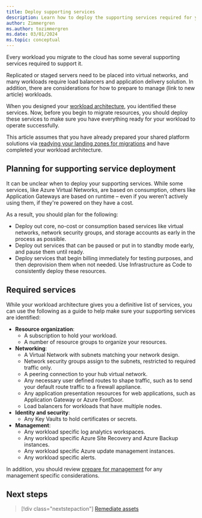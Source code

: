 ```yaml
---
title: Deploy supporting services
description: Learn how to deploy the supporting services required for your workloads when migrating to Azure with the Cloud Adoption Framework.
author: Zimmergren
ms.author: tozimmergren
ms.date: 03/01/2024
ms.topic: conceptual
---
```


Every workload you migrate to the cloud has some several supporting services required to support it.

Replicated or staged servers need to be placed into virtual networks, and many workloads require load balancers and application delivery solution. In addition, there are considerations for how to prepare to manage (link to new article) workloads.

When you designed your [workload architecture](/azure/cloud-adoption-framework/migrate/assess/architect), you identified these services. Now, before you begin to migrate resources, you should deploy these services to make sure you have everything ready for your workload to operate successfully.

This article assumes that you have already prepared your shared platform solutions via [readying your landing zones for migrations](/azure/cloud-adoption-framework/migrate/prerequisites/ready-alz) and have completed your workload architecture.

## Planning for supporting service deployment

It can be unclear when to deploy your supporting services. While some services, like Azure Virtual Networks, are based on consumption, others like Application Gateways are based on runtime – even if you weren’t actively using them, if they're powered on they have a cost.

As a result, you should plan for the following:

- Deploy out core, no-cost or consumption based services like virtual networks, network security groups, and storage accounts as early in the process as possible.
- Deploy out services that can be paused or put in to standby mode early, and pause them until ready.
- Deploy services that begin billing immediately for testing purposes, and then deprovision them when not needed. Use Infrastructure as Code to consistently deploy these resources.

## Required services

While your workload architecture gives you a definitive list of services, you can use the following as a guide to help make sure your supporting services are identified:

- **Resource organization**:
  - A subscription to hold your workload.
  - A number of resource groups to organize your resources.
- **Networking**:
  - A Virtual Network with subnets matching your network design.
  - Network security groups assign to the subnets, restricted to required traffic only.
  - A peering connection to your hub virtual network.
  - Any necessary user defined routes to shape traffic, such as to send your default route traffic to a firewall appliance.
  - Any application presentation resources for web applications, such as Application Gateway or Azure FontDoor.
  - Load balancers for workloads that have multiple nodes.
- **Identity and security**:
  - Any Key Vaults to hold certificates or secrets.
- **Management**:
  - Any workload specific log analytics workspaces.
  - Any workload specific Azure Site Recovery and Azure Backup instances.
  - Any workload specific Azure update management instances.
  - Any workload specific alerts.

In addition, you should review [prepare for management](./prepare-for-management.md) for any management specific considerations.

## Next steps

> [!div class="nextstepaction"]
> [Remediate assets](./remediate.md)
